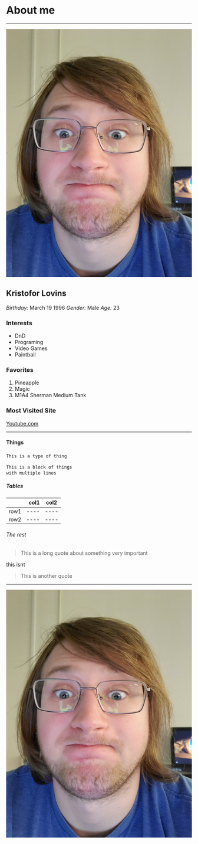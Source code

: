 # About me
---
![My Face](https://github.com/lovinskr/Tech-Writing/blob/master/face.jpg)


## **Kristofor Lovins**
*Birthday:* March 19 1996
*Gender:* Male
*Age:* 23

### Interests

  * DnD
  * Programing
  * Video Games
  * Paintball

### Favorites

  1. Pineapple
  2. Magic
  3. M1A4 Sherman Medium Tank

### Most Visited Site
[Youtube.com](https://www.youtube.com)
___

#### Things
`This is a type of thing`

```
This is a block of things
with multiple lines
```

##### Tables
|    |col1|col2|
|----|----:|:----:|
|row1|----|----|
|row2|----|----|

###### The rest
> This is a long quote
> about something very important

this isnt

>This is another quote

***


<a href="https://www.youtube.com/watch?v=IJl3Q9OakMg"><img src="https://github.com/lovinskr/Tech-Writing/blob/master/face.jpg" alt="This is alt text" /></a>
